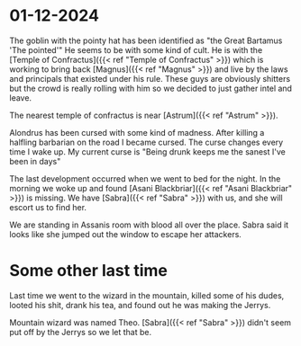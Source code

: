 
# 01-12-2024
The goblin with the pointy hat has been identified as "the Great Bartamus 'The pointed'"
He seems to be with some kind of cult. He is with the [Temple of Confractus]({{< ref "Temple of Confractus" >}}) which is working to bring back [Magnus]({{< ref "Magnus" >}}) and live by the laws and principals that existed under his rule. These guys are obviously shitters but the crowd is really rolling with him so we decided to just gather intel and leave. 

The nearest temple of confractus is near [Astrum]({{< ref "Astrum" >}}).

Alondrus has been cursed with some kind of madness. After killing a halfling barbarian on the road I became cursed. The curse changes every time I wake up. My current curse is "Being drunk keeps me the sanest I've been in days"

The last development occurred when we went to bed for the night. In the morning we woke up and found [Asani Blackbriar]({{< ref "Asani Blackbriar" >}}) is missing. We have [Sabra]({{< ref "Sabra" >}}) with us, and she will escort us to find her. 

We are standing in Assanis room with blood all over the place. Sabra said it looks like she jumped out the window to escape her attackers.

# Some other last time
Last time we went to the wizard in the mountain, killed some of his dudes, looted his shit, drank his tea, and found out he was making the Jerrys.

Mountain wizard was named Theo.  [Sabra]({{< ref "Sabra" >}}) didn't seem put off by the Jerrys so we let that be.